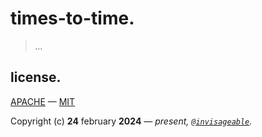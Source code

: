 # times-to-time.

> *...*

## license.

[APACHE](https://github.com/invisageable/zh/blob/main/.github/LICENSE-APACHE) — [MIT](https://github.com/invisageable/zh/blob/main/.github/LICENSE-MIT)   

Copyright (c) **24** february **2024** — *present, [`@invisageable`](https://github.com/invisageable).*   
